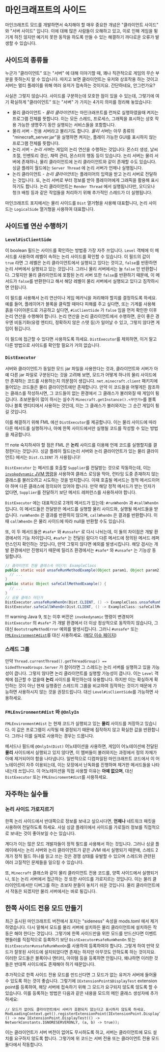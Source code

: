 마인크래프트의 사이드
===================

마인크래프트 모드를 개발하면서 숙지해야 할 매우 중요한 개념은 "클라이언트 사이드" 와 "서버 사이드" 입니다. 이에 대해 많은 사람들이 오해하고 있고, 이로 인해 게임을 튕기게 하진 않지만 예기치 못한 동작을 하도록 만들 수 있는 해결하기 까다로운 오류가 발생할 수 있습니다.

사이드의 종류들
------------------------

누군가 "클라이언트" 또는 "서버" 에 대해 이야기할 때,  꽤나 직관적으로 게임의 무슨 부분을 뜻하는지 알 수 있습니다. 따지고 보면 클라이언트는 유저와 상호작용 하는 것이고 서버는 멀티 플레이를 위해 여러 유저가 접속하는 것이지요. 간단하네요, 안그런가요?

사실은 그렇지 않습니다. 사이드를 구분하는데 모호한 점이 있을 수 있는데, 그렇기에 여기 확실하게 "클라이언트" 또는 "서버" 가 가지는 4가지 의미를 정리해 놓았습니다:

* 물리 클라이언트 - *물리 클라이언트*는 마인크래프트를 런처로 실행하였을때 켜지는 프로그램 전체를 뜻합니다. 이는 모든 스레드, 프로세스, 그래픽을 표시하는 상호 작용 가능한 생명주기 동안 실행되는 서비스들을 포함합니다.
* 물리 서버 - 전용 서버라고 불리기도 합니다. *물리 서버*는 아무 종류의 "minecraft_server.jar"을 실행하면 켜지는, 플레이 가능한 GUI를 표시하지 않는 프로그램 전체를 뜻합니다.
* 논리 서버 - *논리 서버*는 게임의 논리 연산을 수행하는 것입니다: 몬스터 생성, 날씨 조절, 인벤토리 갱신, 채력 관리, 몬스터의 행동 등이 있습니다. 논리 서버는 물리 서버에 존재하나, 물리 클라이언트에 논리 클라이언트와 같이 존재할 수도 있습니다. 싱글 플레이 월드에는 `Server Thread` 에 논리 서버가 언제나 실행됩니다.
* 논리 클라이언트 - *논리 클라이언트*는 플레이어의 입력을 받고 논리 서버로 전달하는 것입니다. 또, 논리 서버로 부터 정보를 받아 플레이어에게 그래픽을 활용해 표시하기도 합니다. 논리 클라이언트는 `Render Thread` 에서 실행됩니다만, 오디오나 청크 배칭 등과 같은 작업들을 처리하기 위해 추가적인 스레드가 더 실행됩니다.

마인크래프트 포지에서는 물리 사이드를 `Dist` 열거형을 사용해 대표합니다, 논리 사이드는 `LogicalSide` 열거형을 사용하여 대표합니다.

사이드별 연산 수행하기
-----------------------------------

### `Level#isClientSide`

이 boolean 필드는 사이드를 확인하는 방법중 가장 자주 쓰입니다. `Level` 객체에 이 메서드를 사용하여 레벨이 속하는 논리 사이드를 확인할 수 있습니다. 이 필드의 값이 `true` 라면 그 레벨은 논리 클라이언트에서 실행되고 있다는 것이고, `false`를 반환하면 논리 서버에서 실행되고 있는 것입니다. 그러니 물리 서버에서는 늘 `false` 만 반환합니다. 그렇지만 물리 클라이언트에 포함된 논리 서버 또한 `false`를 반환하기 때문에, 이 메서드가 `false`를 반환한다고 해서 해당 레벨이 물리 서버에서 실행되고 있다고 짐작하시면 안됩니다.

이 필드를 사용해서 논리 연산이나 게임 메카닉을 처리해야 할지를 결정하도록 하세요. 예를 들어, 플레이어가 블록을 클릭할 때마다 피해를 주고 싶다면, 또는 기계를 사용해 흙을 다이아몬드로 가공하고 싶다면, `#isClientSide` 가 `false` 임을 먼저 확인한 이후 논리 연산을 수행해야 합니다. 논리 연산을 논리 클라이언트에서 수행하면, 운이 좋은 경우엔 비동기화(유령 엔티티, 정확하지 않은 스탯 등)가 일어날 수 있고, 그렇지 않다면 게임이 튕깁니다.

이 필드에 접근할 수 있다면 사용하도록 하세요. `DistExecutor`를 제외하면, 이거 말고 다른 방법으로 사이드를 확인할 필요가 거의 없습니다.

### `DistExecutor`

서버와 클라이언트가 동일한 모드 jar 파일을 사용한다는 것과, 클라이언트와 서버가 아예 다른 jar 파일로 구분된다는 것을 고려해 보면, 모드가 어떻게 하나의 물리 사이드에만 존재하는 코드를 사용하는지 의문점이 생깁니다. `net.minecraft.client` 패키지에 들어있는 코드들은 물리 클라이언트에만 존재합니다. 만약 이 코드들을 어떻게든 참조하는 클래스를 작성하시면, 그 코드들이 없는 환경에서 그 클래스가 불러와질 때 게임이 튕깁니다. 초보분들이 많이 하시는 실수가 `Minecraft.getInstance().<무언가>`를 블록이나 블록 엔티티에서 사용하는 것인데, 이는 그 클래스가 불러와지는 그 순간 게임이 튕길 것입니다.

이를 해결하기 위해 FML 에선 `DistExecutor`를 제공합니다. 이는 물리 사이드에 따라 다른 메서드를 실행하거나, 아예 한쪽 사이드에서만 실행될 코드를 작성할 수 있는 방법을 제공합니다.

!!! note
    숙지하셔야 할 점은 FML 은 **논리** 사이드를 이용해 언제 코드를 실행할지를 결정한다는 것입니다. 싱글 플레이 월드(논리 서버와 논리 클라이언트가 있는 물리 클라이언트) 에서는 `Dist.CLIENT` 가 사용됩니다!

`DistExecutor` 는 메서드를 호출할 `Supplier`를 전달받는 것으로 작동하는데, 이는 [`invokedynamic` JVM 명령][invokedynamic]을 사용하여 클래스 로딩을 막아, 런타임 도중 존재하지 않는 클래스를 불러오려고 시도하는 것을 방지합니다. 이때 호출될 메서드는 정적 메서드이어야 하며 다른 클래스에 정의되어 있어야 합니다. 만약 해당 정적 메서드가 받는 인자가 없다면, `Supplier`를 전달하기 보단 메서드 레퍼런스를 사용하셔야 합니다.

`DistExecutor` 에는 대표적으로 2개의 메서드가 있는데: `#runWhenOn` 과 `#callWhenOn` 입니다. 이 메서드들은 전달받은 메서드를 실행할 물리 사이드와, 실행될 메서드들을 받습니다. `runWhenOn` 은 결과를 반환하지 않으며, `callWhenOn` 은 결과를 반환합니다. 이때 `callWhenOn` 은 물리 사이드에 따라 null을 반환할 수도 있습니다.

또, 이 두 메서드들은 `#safe*` 와 `#unsafe*` 로 다시 나뉘는데, 이 둘의 차이점은 개발 환경에서의 기능 차이입니다, `#safe*` 는 전달된 람다가 다른 메서드에 정의된 메서드 레퍼런스인지 확인하는 것입니다, 만약 그렇지 않다면 예외를 발생시킵니다. 해당 검사는 개발 환경에서만 진행되기 때문에 릴리즈 환경에서는 `#safe*` 와 `#unsafe*` 는 기능상 동일합니다.

```java
// 클라이언트 전용 클래스속 어딘가: ExampleClass
public static void unsafeRunMethodExample(Object param1, Object param2) {
  // ...
}
public static Object safeCallMethodExample() {
  // ...
}
// 공용 클래스 어딘가
DistExecutor.unsafeRunWhenOn(Dist.CLIENT, () -> ExampleClass.unsafeRunMethodExample(var1, var2));
DistExecutor.safeCallWhenOn(Dist.CLIENT, () -> ExampleClass::safeCallMethodExample);
```

!!! warning
    Java 9, 또는 이후 버전은 `invokedynamic` 명령이 변경되어 `DistExecutor` 의 `#safe*` 가 개발 환경에서 더 이상 정상적으로 동작하지 않습니다, 그 대신 `BootstrapMethodError` 예외를 발생시킵니다. 그러니 `#unsafe*` 또는 [`FMLEnvironment#dist`][dist]를 대신 사용하세요. ([해당 이슈 페이지][DistExecutor이슈페이지])

### 스레드 그룹

만약 `Thread.currentThread().getTHreadGroup() == SidedThreadGroups.Server` 가 참이라면 그 스레드는 논리 서버를 실행하고 있을 가능성이 큽니다. 그렇지 않다면 논리 클라이언트를 실행할 가능성이 큽니다. 이는 `Level` 객체에 접근할 수 없을때 **논리** 사이드를 확인하는데 유용합니다. 하지만 이는 확실하게 확인하는 것이 아닌 현재 실행중인 스레드의 그룹을 비교하여 짐작하는 것이기 때문에 가능하면 사용하시지 않는 것을 권장드립니다. 대신 `Level#isClientSide`를 가능하면 사용하세요.

### `FMLEnvironment#dist` 와 `@OnlyIn`

`FMLEnvironment#dist` 는 현재 코드가 실행되고 있는 **물리** 사이드를 저장하고 있습니다. 이 값은 프로그램이 시작될 때 결정되기 때문에 짐작하지 않고 확실한 값을 반환합니다. 그러나 이를 실제로 사용하는 경우는 드뭅니다.

메서드나 필드에 `@OnlyIn(Dist)` 어노테이션을 사용하면, 게임이 어노테이션에 전달된 **물리** 사이드에서 실행되고 있지 않다면, 이 멤버들이 불러와지는 과정에서 정의 자체가 아예 제거되어야 함을 나타냅니다. 일반적으로 디컴파일된 마인크래프트 코드에서 이 어노테이션이 자주 이용되는데, 이는 모장에서 난독화를 진행하며 제거한 메서드들을 나타내는데 쓰입니다. 이 어노테이션을 직접 사용할 이유는 **아예 없으며**, 대신 `DistExecutor` 또는 `FMLEnviroment#dist`를 사용하세요.

자주하는 실수들
---------------

### 논리 사이드 가로지르기

한쪽 논리 사이드에서 반대쪽으로 정보를 보내고 싶으시다면, **언제나** 네트워크 패킷을 사용하여 전달하도록 하세요. 사실 싱글 플레이에서 사이드를 가로질러 정보를 직접적으로 보내는 것이 좋아보일 수는 있습니다.

계다가 이는 많은 모드 개발자들이 정적 필드를 사용해서 하는 것입니다. 그러나 싱글 플레이에서는 논리 서버와 논리 클라이언트가 같은 JVM 에서 실행되기 때문에, 스레드 2개가 정적 필드 하나를 읽고 쓰는 것은 경쟁 상태를 유발할 수 있으며 스레드와 관련된 여러 고질적인 문제들을 일으킬 수 있습니다.

또, `Minecraft` 클래스와 같이 물리 클라이언트 전용 코드를, 양쪽 사이드에서 실행되거나, 또는 논리 서버에서 접근하는 것 또한 사이드를 가로지르는 것입니다. 이는 물리 클라이언트에서만 디버그를 하는 초보자 분들이 놓치기 쉬운 것입니다. 물리 클라이언트에서 작동은 되겠지만 물리 서버에서는 바로 튕깁니다.

한쪽 사이드 전용 모드 만들기
----------------------

최근 출시된 마인크래프트 버전에서 포지는 "sideness" 속성을 mods.toml 에서 제거하였습니다. 다시 말해서 모드를 물리 서버에 설치하든 물리 클라이언트에 설치하든 작동은 해야  한다는 것입니다. 그렇기에 한쪽 사이드만을 위한 모드를 만드신다면 이벤트 핸들러를 직접적으로 등록하기 보단 `DistExecutor#safeRunWhenOn` 또는 `DistExecutor#unsafeRunWhenOn`를 사용하여 등록하여야 합니다. 그렇게 하여 만약 모드가 잘못된 사이드에 설치되었다면 존재는 하지만 아무것도 안하도록 하는 것이지요. 이러한 모드들은 블록이나 엔티티, 아이템 등을 등록하면 안됩니다, 왜냐하면 이러한 것들은 반대쪽 사이드에도 존재해야 하기 때문입니다.

추가적으로 한쪽 사이드 전용 모드를 만드신다면 그 모드가 없는 유저가 서버에 들어올 수 있도록 하는 것이 좋습니다. 그렇기에 `IExtensionPoint$DisplayTest` extension point를 등록하여, 해당 서버에 접속하기 위해 그 모드가 요구되지 않도록 않도록 할 수 있습니다. 이를 등록하는 방법은 다음과 같은 내용을 모드의 메인 클래스 생성자에 추가하세요:

```
// 모드가 없어도 클라이언트에서 서버가 호환되지 않는다고 표시하지 않도록 하세요.
ModLoadingContext.get().registerExtensionPoint(IExtensionPoint.DisplayTest.class, () -> new IExtensionPoint.DisplayTest(() -> NetworkConstants.IGNORESERVERONLY, (a, b) -> true));
```

이는 클라이언트가 서버 버전이 없어도 무시하도록 하고, 서버는 클라이언트에 모드 설치를 요구하지 않도록 합니다. 그렇기에 위 코드는 서버 전용 또는 클라이언트 전용 모드 둘다에서 작동합니다.

[invokedynamic]: https://docs.oracle.com/javase/specs/jvms/se17/html/jvms-6.html#jvms-6.5.invokedynamic
[dist]: #fmlenvironmentdist-와-onlyin
[DistExecutor이슈페이지]: https://github.com/MinecraftForge/MinecraftForge/issues/8008